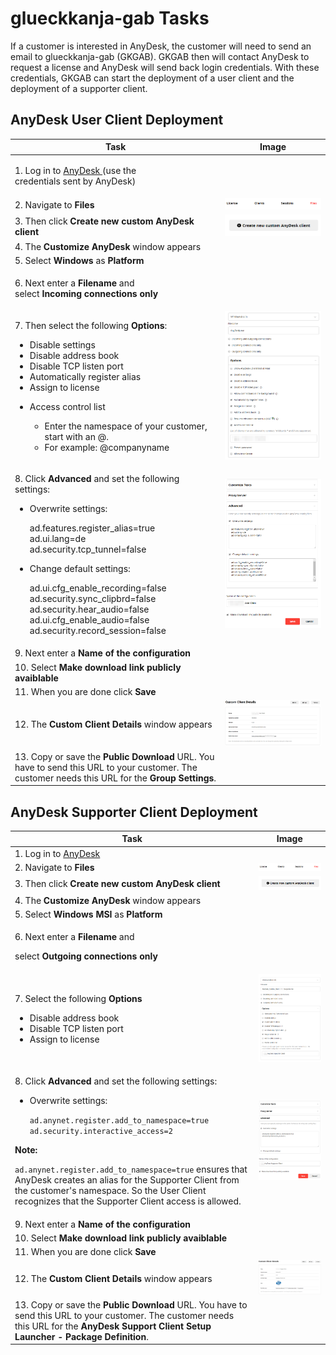 # glueckkanja-gab Tasks

If a customer is interested in AnyDesk, the customer will need to send an email to glueckkanja-gab (GKGAB). GKGAB then will contact AnyDesk to request a license and AnyDesk will send back login credentials. With these credentials, GKGAB can start the deployment of a user client and the deployment of a supporter client.

## AnyDesk User Client Deployment

| Task                                                                                                                                                                                                                                                                                                                                                                                                                                  | Image                                       |
| ------------------------------------------------------------------------------------------------------------------------------------------------------------------------------------------------------------------------------------------------------------------------------------------------------------------------------------------------------------------------------------------------------------------------------------- | ------------------------------------------- |
| <p>1. Log in to <a href="https://my.anydesk.com/login">AnyDesk </a>(use the<br>credentials sent by AnyDesk)</p>                                                                                                                                                                                                                                                                                                                       |                                             |
| 2. Navigate to **Files**                                                                                                                                                                                                                                                                                                                                                                                                              | ![](<../../.gitbook/assets/image (22).png>) |
| 3. Then click **Create new custom AnyDesk client**                                                                                                                                                                                                                                                                                                                                                                                    | ![](<../../.gitbook/assets/image (23).png>) |
| 4. The **Customize AnyDesk** window appears                                                                                                                                                                                                                                                                                                                                                                                           |                                             |
| 5. Select **Windows** as **Platform**                                                                                                                                                                                                                                                                                                                                                                                                 |                                             |
| <p>6. Next enter a <strong>Filename</strong> and<br>select <strong>Incoming connections only</strong></p>                                                                                                                                                                                                                                                                                                                             |                                             |
| <p>7. Then select the following <strong>Options</strong>:<br></p><ul><li>Disable settings</li><li>Disable address book</li><li>Disable TCP listen port</li><li>Automatically register alias</li><li>Assign to license</li><li><p>Access control list</p><ul><li>Enter the namespace of your customer, start with an @.</li><li>For example: @companyname</li></ul></li></ul>                                                          | ![](<../../.gitbook/assets/image (12).png>) |
| <p>8. Click <strong>Advanced</strong> and set the following settings:</p><ul><li><p>Overwrite settings:</p><p>ad.features.register_alias=true<br>ad.ui.lang=de<br>ad.security.tcp_tunnel=false<br></p></li><li><p>Change default settings:</p><p>ad.ui.cfg_enable_recording=false<br>ad.security.sync_clipbrd=false<br>ad.security.hear_audio=false<br>ad.ui.cfg_enable_audio=false<br>ad.security.record_session=false</p></li></ul> | ![](<../../.gitbook/assets/image (13).png>) |
| 9. Next enter a **Name of the configuration**                                                                                                                                                                                                                                                                                                                                                                                         |                                             |
| 10. Select **Make download link publicly avaiblable**                                                                                                                                                                                                                                                                                                                                                                                 |                                             |
| 11. When you are done click **Save**                                                                                                                                                                                                                                                                                                                                                                                                  |                                             |
| 12. The **Custom Client Details** window appears                                                                                                                                                                                                                                                                                                                                                                                      | ![](<../../.gitbook/assets/image (14).png>) |
| 13. Copy or save the **Public Download** URL. You have to send this URL to your customer. The customer needs this URL for the **Group Settings**.                                                                                                                                                                                                                                                                                     |                                             |

## AnyDesk Supporter Client Deployment

| Task                                                                                                                                                                                                                                                                                                                                                                                                                                                                                 | Image                                       |
| ------------------------------------------------------------------------------------------------------------------------------------------------------------------------------------------------------------------------------------------------------------------------------------------------------------------------------------------------------------------------------------------------------------------------------------------------------------------------------------ | ------------------------------------------- |
| 1. Log in to [AnyDesk](https://my.anydesk.com/login)                                                                                                                                                                                                                                                                                                                                                                                                                                 |                                             |
| 2. Navigate to **Files**                                                                                                                                                                                                                                                                                                                                                                                                                                                             | ![](<../../.gitbook/assets/image (22).png>) |
| 3. Then click **Create new custom AnyDesk client**                                                                                                                                                                                                                                                                                                                                                                                                                                   | ![](<../../.gitbook/assets/image (23).png>) |
| 4. The **Customize AnyDesk** window appears                                                                                                                                                                                                                                                                                                                                                                                                                                          |                                             |
| 5. Select **Windows MSI** as **Platform**                                                                                                                                                                                                                                                                                                                                                                                                                                            |                                             |
| <p>6. Next enter a <strong>Filename</strong> and</p><p>select <strong>Outgoing connections only</strong></p>                                                                                                                                                                                                                                                                                                                                                                         |                                             |
| <p>7. Select the following <strong>Options</strong></p><ul><li>Disable address book</li><li>Disable TCP listen port</li><li>Assign to license</li></ul>                                                                                                                                                                                                                                                                                                                              | ![](<../../.gitbook/assets/image (15).png>) |
| <p>8. Click <strong>Advanced</strong> and set the following settings:</p><ul><li><p>Overwrite settings:</p><p><code>ad.anynet.register.add_to_namespace=true ad.security.interactive_access=2</code></p></li></ul><p><strong>Note:</strong></p><p><code>ad.anynet.register.add_to_namespace=true</code> ensures that AnyDesk creates an alias for the Supporter Client from the customer's namespace. So the User Client recognizes that the Supporter Client access is allowed.</p> | ![](<../../.gitbook/assets/image (6).png>)  |
| 9. Next enter a **Name of the configuration**                                                                                                                                                                                                                                                                                                                                                                                                                                        |                                             |
| 10. Select **Make download link publicly avaiblable**                                                                                                                                                                                                                                                                                                                                                                                                                                |                                             |
| 11. When you are done click **Save**                                                                                                                                                                                                                                                                                                                                                                                                                                                 |                                             |
| 12. The **Custom Client Details** window appears                                                                                                                                                                                                                                                                                                                                                                                                                                     | ![](<../../.gitbook/assets/image (21).png>) |
| 13. Copy or save the **Public Download** URL. You have to send this URL to your customer. The customer needs this URL for the **AnyDesk Support Client Setup Launcher - Package Definition**.                                                                                                                                                                                                                                                                                        |                                             |
